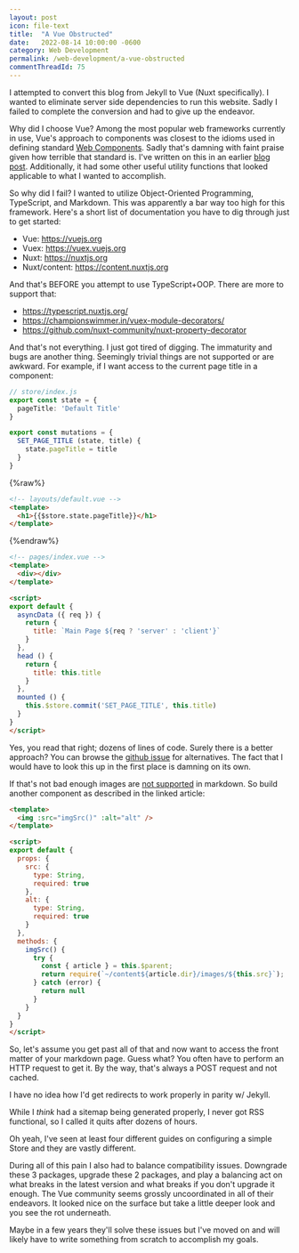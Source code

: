 ```yaml
---
layout: post
icon: file-text
title:  "A Vue Obstructed"
date:   2022-08-14 10:00:00 -0600
category: Web Development
permalink: /web-development/a-vue-obstructed
commentThreadId: 75
---
```


I attempted to convert this blog from Jekyll to Vue (Nuxt specifically). I wanted to eliminate server side dependencies to run this website. Sadly I failed to complete the conversion and had to give up the endeavor.

Why did I choose Vue? Among the most popular web frameworks currently in use, Vue's approach to components was closest to the idioms used in defining standard [Web Components](https://developer.mozilla.org/en-US/docs/Web/Web_Components). Sadly that's damning with faint praise given how terrible that standard is. I've written on this in an earlier
[blog post](https://thenewobjective.com/web-development/a-criticism-of-web-components). Additionally, it had some
other useful utility functions that looked applicable to what I wanted to accomplish.

So why did I fail? I wanted to utilize Object-Oriented Programming, TypeScript, and Markdown. This was apparently
a bar way too high for this framework. Here's a short list of documentation you have to dig through just to get started:

- Vue: <https://vuejs.org>
- Vuex: <https://vuex.vuejs.org>
- Nuxt: <https://nuxtjs.org>
- Nuxt/content: <https://content.nuxtjs.org>

And that's BEFORE you attempt to use TypeScript+OOP. There are more to support that:

- <https://typescript.nuxtjs.org/>
- <https://championswimmer.in/vuex-module-decorators/>
- <https://github.com/nuxt-community/nuxt-property-decorator>

And that's not everything. I just got tired of digging. The immaturity and bugs are another thing. Seemingly trivial things are not supported or are awkward. For example, if I want access to the current page title in a component:

```ts
// store/index.js
export const state = {
  pageTitle: 'Default Title'
}

export const mutations = {
  SET_PAGE_TITLE (state, title) {
    state.pageTitle = title
  }
}
```

{%raw%}

```html
<!-- layouts/default.vue -->
<template>
  <h1>{{$store.state.pageTitle}}</h1>
</template>
```

{%endraw%}

```html
<!-- pages/index.vue -->
<template>
  <div></div>
</template>

<script>
export default {
  asyncData ({ req }) {
    return {
      title: `Main Page ${req ? 'server' : 'client'}`
    }
  },
  head () {
    return {
      title: this.title
    }
  },
  mounted () {
    this.$store.commit('SET_PAGE_TITLE', this.title)
  }
}
</script>
```

Yes, you read that right; dozens of lines of code. Surely there is a better approach? You can browse
the [github issue](https://github.com/nuxt/nuxt.js/issues/464) for alternatives. The fact that I would
have to look this up in the first place is damning on its own.

If that's not bad enough images are [not supported](https://gilberttanner.com/blog/creating-a-blog-with-nuxt-content/#gettingimagestowork) in markdown. So build another component as described in the linked article:

```html
<template>
  <img :src="imgSrc()" :alt="alt" />
</template>

<script>
export default {
  props: {
    src: {
      type: String,
      required: true
    },
    alt: {
      type: String,
      required: true
    }
  },
  methods: {
    imgSrc() {
      try {
        const { article } = this.$parent;
        return require(`~/content${article.dir}/images/${this.src}`);
      } catch (error) {
        return null
      }
    }
  }
}
</script>
```

So, let's assume you get past all of that and now want to access the front matter of your markdown page. Guess what? You often have to perform an HTTP request to get it. By the way, that's always a POST request and not cached.

I have no idea how I'd get redirects to work properly in parity w/ Jekyll.

While I *think* had a sitemap being generated properly, I never got RSS functional, so I called it quits after dozens of hours.

Oh yeah, I've seen at least four different guides on configuring a simple Store and they are vastly different.

During all of this pain I also had to balance compatibility issues. Downgrade these 3 packages, upgrade these 2
packages, and play a balancing act on what breaks in the latest version and what breaks if you don't upgrade it
enough. The Vue community seems grossly uncoordinated in all of their endeavors. It looked nice on the surface
but take a little deeper look and you see the rot underneath.

Maybe in a few years they'll solve these issues but I've moved on and will likely have to write something from
scratch to accomplish my goals.

